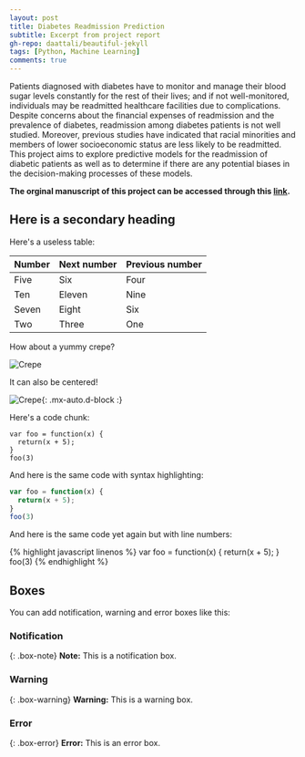 ```yaml
---
layout: post
title: Diabetes Readmission Prediction
subtitle: Excerpt from project report
gh-repo: daattali/beautiful-jekyll
tags: [Python, Machine Learning]
comments: true
---
```


Patients diagnosed with diabetes have to monitor and manage their blood sugar levels constantly for the rest of their lives; and if not well-monitored, individuals may be readmitted healthcare facilities due to complications. Despite concerns about the financial expenses of readmission and the prevalence of diabetes, readmission among diabetes patients is not well studied. Moreover, previous studies have indicated that racial minorities and members of lower socioeconomic status are less likely to be readmitted. This project aims to explore predictive models for the readmission of diabetic patients as well as to determine if there are any potential biases in the decision-making processes of these models.


**The orginal manuscript of this project can be accessed through this [link](https://drive.google.com/file/d/19dbF3Kllqg-JfCwr1e3EauXMCFul5hM6/view?usp=share_link).**


## Here is a secondary heading

Here's a useless table:

| Number | Next number | Previous number |
| :------ |:--- | :--- |
| Five | Six | Four |
| Ten | Eleven | Nine |
| Seven | Eight | Six |
| Two | Three | One |


How about a yummy crepe?

![Crepe](https://s3-media3.fl.yelpcdn.com/bphoto/cQ1Yoa75m2yUFFbY2xwuqw/348s.jpg)

It can also be centered!

![Crepe](https://s3-media3.fl.yelpcdn.com/bphoto/cQ1Yoa75m2yUFFbY2xwuqw/348s.jpg){: .mx-auto.d-block :}

Here's a code chunk:

~~~
var foo = function(x) {
  return(x + 5);
}
foo(3)
~~~

And here is the same code with syntax highlighting:

```javascript
var foo = function(x) {
  return(x + 5);
}
foo(3)
```

And here is the same code yet again but with line numbers:

{% highlight javascript linenos %}
var foo = function(x) {
  return(x + 5);
}
foo(3)
{% endhighlight %}

## Boxes
You can add notification, warning and error boxes like this:

### Notification

{: .box-note}
**Note:** This is a notification box.

### Warning

{: .box-warning}
**Warning:** This is a warning box.

### Error

{: .box-error}
**Error:** This is an error box.
